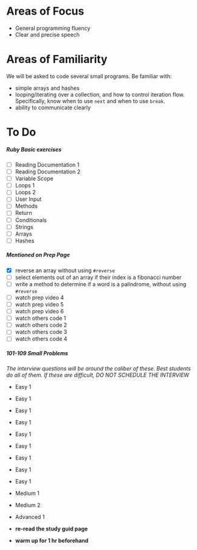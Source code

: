 # Areas of Focus
- General programming fluency
- Clear and precise speech

# Areas of Familiarity
We will be asked to code several small programs. Be familiar with:
- simple arrays and hashes
- looping/iterating over a collection, and how to control iteration flow. Specifically, know when to use `next` and when to use `break`.
- ability to communicate clearly

# To Do

##### Ruby Basic exercises
- [ ] Reading Documentation 1
- [ ] Reading Documentation 2
- [ ] Variable Scope
- [ ] Loops 1
- [ ] Loops 2
- [ ] User Input
- [ ] Methods
- [ ] Return
- [ ] Conditionals
- [ ] Strings
- [ ] Arrays
- [ ] Hashes

##### Mentioned on Prep Page
- [x] reverse an array without using `#reverse`
- [ ] select elements out of an array if their index is a fibonacci number
- [ ] write a method to determine if a word is a palindrome, without using `#reverse`
- [ ] watch prep video 4
- [ ] watch prep video 5
- [ ] watch prep video 6
- [ ] watch others code 1
- [ ] watch others code 2
- [ ] watch others code 3
- [ ] watch others code 4

##### 101-109 Small Problems
_The interview questions will be around the caliber of these. Best students do all of them. If these are difficult, DO NOT SCHEDULE THE INTERVIEW_
- Easy 1
- Easy 1
- Easy 1
- Easy 1
- Easy 1
- Easy 1
- Easy 1
- Easy 1
- Easy 1
- Medium 1
- Medium 2
- Advanced 1

- **re-read the study guid page**
- **warm up for 1 hr beforehand**
